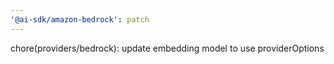 ```yaml
---
'@ai-sdk/amazon-bedrock': patch
---
```


chore(providers/bedrock): update embedding model to use providerOptions
